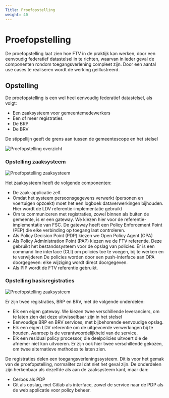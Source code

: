 ```yaml
---
Title: Proefopstelling
weight: 40
---
```


# Proefopstelling

De proefopstelling laat zien hoe FTV in de praktijk kan werken, door een eenvoudig federatief datastelsel in te richten,
waarvan in ieder geval de componenten rondom toegangsverlening compleet zijn. Door een aantal use cases te realiseren wordt
de werking geïllustreerd.

## Opstelling

De proefopstelling is een wel heel eenvoudig federatief datastelsel, als volgt:
- Een zaaksysteem voor gemeentemedewerkers
- Een of meer registraties
- De BRP
- De BRV

De stippellijn geeft de grens aan tussen de gemeentescope en het stelsel

![Proefopstelling overzicht](/images/4.1proefopstelling_overzicht.png)

### Opstelling zaaksysteem

![Proefopstelling zaaksysteem](/images/4.1proefopstelling_zaaksysteem.png)

Het zaaksysteem heeft de volgende componenten:
- De zaak-applicatie zelf. 
- Omdat het systeem persoonsgegevens verwerkt (personen en voertuigen opzoekt) moet het een logboek dataverwerkingen bijhouden. Hier wordt de LDV referentie-implementatie gebruikt
- Om te communiceren met registraties, zowel binnen als buiten de gemeente, is er een gateway. We kiezen hier voor de referentie-implementatie van FSC.
  De gateway heeft een Policy Enforcement Point (PEP) die elke verbinding op toegang laat controleren.
- Als Policy Decision Point (PDP) kiezen we Open Policy Agent (OPA)
- Als Policy Administration Point (PAP) kiezen we de FTV referentie. Deze gebruikt het bestandssysteem voor de opslag van policies.
  Er is een command line interface (CLI) om policies toe te voegen, bij te werken en te verwijderen
  De policies worden door een push-interface aan OPA doorgegeven: elke wijziging wordt direct doorgegeven.
- Als PIP wordt de FTV referentie gebruikt.

### Opstelling basisregistraties

![Proefopstelling zaaksysteem](/images/4.1proefopstelling_stelsel.png)

Er zijn twee registraties, BRP en BRV, met de volgende onderdelen:

- Elk een eigen gateway. We kiezen twee verschillende leveranciers, om te laten zien dat deze uitwisselbaar zijn in het stelsel
- Eenvoudige BRP en BRV services, met bijbehorende eenvoudige opslag.
- Elk een eigen LDV referentie om de uitgevoerde verwerkingen bij te houden. Aanroep is de verantwoordelijkheid van de service.
- Elk een residual policy processor, die deelpolicies uitvoert die de afnemer niet kon uitvoeren. Er zijn ook hier twee verschillende
  gekozen, om twee alternatieve methodes te laten zien.

De registraties delen een toegangsverleningssysteem.
Dit is voor het gemak van de proefopstelling, normaliter zal dat niet het geval zijn.
De onderdelen zijn herkenbaar als dezelfde als aan de zaaksysteem kant, maar dan:

- Cerbos als PDP
- Git als opslag, met Gitlab als interface, zowel de service naar de PDP als de web applicatie voor policy beheer.